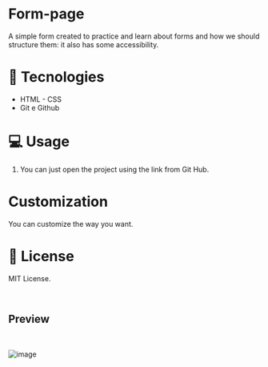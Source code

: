 # Form-page

A simple form created to practice and learn about forms and how we should structure them: it also has some accessibility.

# 🚀 Tecnologies

- HTML - CSS
- Git e Github

# 💻 Usage

1. You can just open the project using the link from Git Hub.


# Customization

You can customize the way you want.


# :memo: License

MIT License.

<br />

## Preview

<br />

![image](https://github.com/Vitorcastanhos/Form-page/assets/77864032/fcfe465d-42e6-400e-b289-ebe7bc0b6caf)
